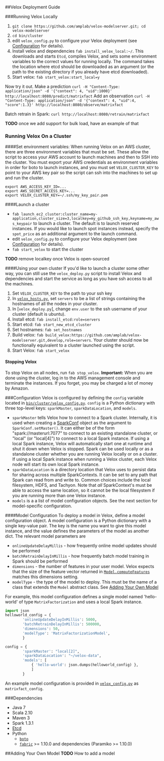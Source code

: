 ##Velox Deployment Guide


###Running Velox Locally
1. `git clone https://github.com/amplab/velox-modelserver.git; cd velox-modelserver`
1. `cd bin/cluster`
1. edit `velox_config.py` to configure your Velox deployment (see [Configuration](#secconfig) for details).
1. Install velox and dependencies `fab install_velox_local:~/`.
This downloads and starts `Etcd`, compiles Velox, and sets some environment
variables to the correct values for running locally. The command takes the location where
etcd should be downloaded as an argument
(or the path to the existing directory if you already have etcd downloaded).
1. Start velox: `fab start_velox:start_local=y`

Now try it out. Make a prediction
```curl -H "Content-Type: application/json" -d '{"context": 4, "uid":1000}' http://localhost:8080/predict/matrixfact```
Add an observation
```curl -H "Content-Type: application/json" -d '{"context": 4, "uid":4, "score":1.3}' http://localhost:8080/observe/matrixfact```

Batch retrain in Spark:
```curl http://localhost:8080/retrain/matrixfact```

__TODO__ once we add support for bulk load, have an example of that

### Running Velox On a Cluster

####Set environment variables:
When running Velox on an AWS cluster, there are three environment variables that must be
set. These allow the script to access your AWS account to launch machines and then to SSH into
the cluster. You must export your AWS credentials as environment variables in order
for boto to launch instances, and you must set `VELOX_CLUSTER_KEY` to point to your
AWS key pair so the script can ssh into the machines to set up and run the cluster.

```
export AWS_ACCESS_KEY_ID=...
export AWS_SECRET_ACCESS_KEY=...
export VELOX_CLUSTER_KEY=~/.ssh/my_key_pair.pem

```

####Launch a cluster
+ `fab launch_ec2_cluster:cluster_name=my-application,cluster_size=3,localkey=my_github_ssh_key,keyname=my_aws_keypair` to launch a cluster. The default is to launch reserved instances. If you
would like to launch spot instances instead, specify the `spot_price` as an additional argument
to the launch command.
+ edit `velox_config.py` to configure your Velox deployment (see [Configuration](#secconfig) for details).
+ `fab start_velox` to start the cluster

__TODO__ remove localkey once Velox is open-sourced

####Using your own cluster
If you'd like to launch a cluster some other way, you can still use the `velox_deploy.py` script
to install Velox and dependencies and start the service as long as you have ssh access to all the
machines.


1. Set `VELOX_CLUSTER_KEY` to the path to your ssh key
1. In [`velox_hosts.py`](hosts/velox_hosts.py), set `servers` to be a list of strings
containing the hostnames of all the nodes in your cluster.
1. In [`velox_deploy.py`], change `env.user` to the ssh username of your cluster (default is ubuntu).
1. Install etcd: `fab install_etcd:role=servers`
1. Start etcd: `fab start_new_etcd_cluster`
1. Set hostnames: `fab set_hostnames`
1. Build velox: `fab build_velox:https://github.com/amplab/velox-modelserver.git,develop,role=servers`. Your
cluster should now be functionally equivalent to a cluster launched using the script.
1. Start Velox: `fab start_velox`


#### Stopping Velox

To stop Velox on all nodes, run `fab stop_velox`.
__Important:__ When you are done using the cluster, log in to the AWS management console and terminate
the instances. If you forget, you may be charged a lot of money by Amazon.

###<a name="secconfig"></a>Configuration
Velox is configured by defining the `config` variable located in
[`bin/cluster/velox_config.py`](../bin/cluster/velox_config.py).
`config` is a Python dictionary with three top-level
keys: `sparkMaster`, `sparkDataLocation`, and `models`.

+ `sparkMaster` tells Velox how to connect to a Spark cluster. Internally, it is used
when creating a [SparkConf](https://spark.apache.org/docs/1.3.1/api/scala/#org.apache.spark.SparkConf)
object as the argument to `SparkConf.setMaster()`. It can either be of the form "spark://masterurl:7077"
to connect to an existing standalone cluster, or "local" (or "local[4]") to connect
to a local Spark instance. If using a local Spark instance, Velox will automatically
start one at runtime and shut it down when Velox is stopped. Spark can be used locally or
as a standalone cluster whether you are running Velox locally or on a cluster. If using a
local Spark instance when running a Velox cluster, each Velox node will start its own
local Spark instance.
+ `sparkDataLocation` is a directory location that Velox uses to persist data for sharing
across multiple SparkContexts. It can be set to any path that Spark can read from and write to.
Common choices include the local filesystem, HDFS, and Tachyon. Note that _all_ SparkContext's must
be able to access the same location, so it cannot be the local filesystem if you are
running more than one Velox instance.
+ `models` is a a list of model configuration objects. See the next section for model-specific configuration.

####Model Configuration
To deploy a model in Velox, define a model configuration object. A model configuration
is a Python dictionary with a single key-value pair. The key is the name you want to give this model instance,
and the value defines the parameters of the model as another dict. The relevant
model parameters are

+ `onlineUpdateDelayMillis` - how frequently online model updates should be performed
+ `batchRetrainDelayInMillis` - how frequently batch model training in Spark should be performed
+ `dimensions` - the number of features in your user model. Velox expects that the size of the feature
vector returned in [`Model.computeFeatures`](../veloxms-core/src/main/scala/edu/berkeley/veloxms/models/Model.scala) matches this dimensions setting.
+ `modelType` - the type of the model to deploy. This must be the name of a class that
extends the `Model` abstract class. See [Adding Your Own Model](#sec-adding-a-model)

For example, this model configuration defines a single model named
'hello-world' of type `MatrixFactorization` and uses a local Spark instance.

```python
import json
helloworld_config = {
        'onlineUpdateDelayInMillis': 5000,
        'batchRetrainDelayInMillis': 500000,
        'dimensions': 50,
        'modelType': 'MatrixFactorizationModel',
        }

config = {
        'sparkMaster': "local[2]",
        'sparkDataLocation': "~/velox-data",
        'models': [
            { 'hello-world': json.dumps(helloworld_config) },
            ]
        }
```


An example model configuration is provided in
[`velox_config.py`](../bin/cluster/velox_config.py) as `matrixfact_config`. 


###Dependencies
+ Java 7
+ Scala 2.10
+ Maven 3
+ Spark 1.3.1
+ [Etcd](https://github.com/coreos/etcd/releases/tag/v2.0.10)
+ Python
    + [`boto`](http://docs.pythonboto.org/en/latest/)
    + [`fabric`](http://www.fabfile.org/installing.html) >= 1.10.0 and dependencies (Paramiko >= 1.10.0)




##<a name="sec-adding-a-model"></a>Adding Your Own Model
__TODO__ How to add a model

